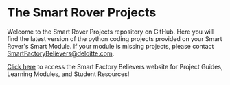 # The Smart Rover Projects
Welcome to the Smart Rover Projects repository on GitHub. Here you will find the latest version of the python coding projects provided on your Smart Rover's Smart Module. If your module is missing projects, please contact [SmartFactoryBelievers@deloitte.com](mailto:smartfactorybelievers@deloitte.com).

[Click here](https://dolmlh5574izq.cloudfront.net/purpose.html) to access the Smart Factory Believers website for Project Guides, Learning Modules, and Student Resources!